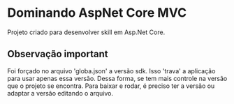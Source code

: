# Dominando AspNet Core MVC

Projeto criado para desenvolver skill em Asp.Net Core.

## Observação important

Foi forçado no arquivo 'globa.json' a versão sdk. Isso 'trava' a aplicação para usar apenas essa versão. Dessa forma, se tem mais controle na versão que o projeto se encontra.
Para baixar e rodar, é preciso ter a versão ou adaptar a versão editando o arquivo.